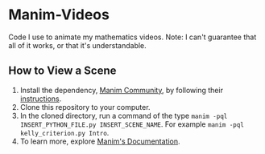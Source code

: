 # Manim-Videos
Code I use to animate my mathematics videos. Note: I can't guarantee that all of it works, or that it's understandable.

## How to View a Scene
1. Install the dependency, [Manim Community](https://github.com/ManimCommunity/manim), by following their [instructions](https://docs.manim.community/en/stable/installation.html).
2. Clone this repository to your computer.
3. In the cloned directory, run a command of the type `manim -pql INSERT_PYTHON_FILE.py INSERT_SCENE_NAME`. For example `manim -pql kelly_criterion.py Intro`.
4. To learn more, explore [Manim's Documentation](https://docs.manim.community/).
